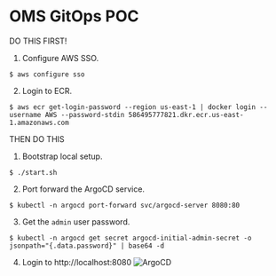 # OMS GitOps POC

DO THIS FIRST!

1. Configure AWS SSO.
```
$ aws configure sso
```
2. Login to ECR.
```
$ aws ecr get-login-password --region us-east-1 | docker login --username AWS --password-stdin 586495777821.dkr.ecr.us-east-1.amazonaws.com
```

THEN DO THIS

1. Bootstrap local setup.
```
$ ./start.sh
```
2. Port forward the ArgoCD service.
```
$ kubectl -n argocd port-forward svc/argocd-server 8080:80
```
3. Get the `admin` user password.
```
$ kubectl -n argocd get secret argocd-initial-admin-secret -o jsonpath="{.data.password}" | base64 -d
```
4. Login to http://localhost:8080
![ArgoCD](https://github.com/vikinglabs/gitops-poc/argo.png?raw=true)
